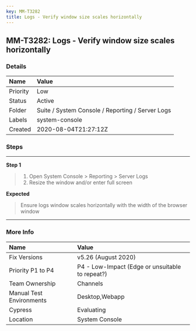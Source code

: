 ```yaml
---
key: MM-T3282
title: Logs - Verify window size scales horizontally
---
```


## MM-T3282: Logs - Verify window size scales horizontally

### Details

| Name     | Value                                            |
| :------- | :----------------------------------------------- |
| Priority | Low                                              |
| Status   | Active                                           |
| Folder   | Suite / System Console / Reporting / Server Logs |
| Labels   | system-console                                   |
| Created  | 2020-08-04T21:27:12Z                             |

### Steps

<hr/>

**Step 1**

> <article><ol><li>Open System Console &gt; Reporting &gt; Server Logs</li><li>Resize the window and/or enter full screen</li></ol></article>

**Expected**

> <article>Ensure logs window scales horizontally with the width of the browser window</article>

<hr/>

### More Info

| Name                     | Value                                           |
| :----------------------- | :---------------------------------------------- |
| Fix Versions             | v5.26 (August 2020)                             |
| Priority P1 to P4        | P4 - Low-Impact (Edge or unsuitable to repeat?) |
| Team Ownership           | Channels                                        |
| Manual Test Environments | Desktop,Webapp                                  |
| Cypress                  | Evaluating                                      |
| Location                 | System Console                                  |
